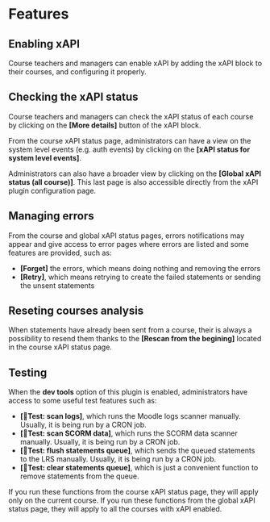 # Features

## Enabling xAPI

Course teachers and managers can enable xAPI by adding the xAPI block to their courses,
and configuring it properly.

## Checking the xAPI status

Course teachers and managers can check the xAPI status of each course by clicking on the **[More details]** button of the xAPI block.

From the course xAPI status page, administrators can have a view on the system level events (e.g. auth events)
by clicking on the **[xAPI status for system level events]**.

Administrators can also have a broader view by clicking on the **[Global xAPI status (all course)]**.
This last page is also accessible directly from the xAPI plugin configuration page.

## Managing errors

From the course and global xAPI status pages, errors notifications may appear and give access to error pages
where errors are listed and some features are provided, such as:

- **[Forget]** the errors, which means doing nothing and removing the errors
- **[Retry]**, which means retrying to create the failed statements or sending the unsent statements

## Reseting courses analysis

When statements have already been sent from a course, their is always a possibility to resend them thanks to the **[Rescan from the begining]**
located in the course xAPI status page.

## Testing

When the **dev tools** option of this plugin is enabled, administrators have access to some useful test features such as:

- **[🧨Test: scan logs]**, which runs the Moodle logs scanner manually. Usually, it is being run by a CRON job.
- **[🧨Test: scan SCORM data]**, which runs the SCORM data scanner manually. Usually, it is being run by a CRON job.
- **[🧨Test: flush statements queue]**, which sends the queued statements to the LRS manually. Usually, it is being run by a CRON job.
- **[🧨Test: clear statements queue]**, which is just a convenient function to remove statements from the queue.

If you run these functions from the course xAPI status page, they will apply only on the current course.
If you run these functions from the global xAPI status page, they will apply to all the courses with xAPI enabled.
